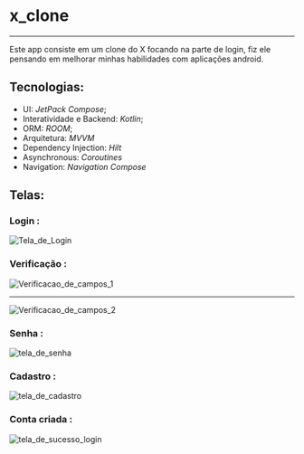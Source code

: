 # x_clone
---

Este app consiste em um clone do X focando na parte de login, fiz ele pensando em melhorar minhas habilidades com aplicações android.

## Tecnologias:

- UI: *JetPack Compose*;
- Interatividade e Backend: *Kotlin*;
- ORM: *ROOM*;
- Arquitetura: *MVVM*
- Dependency Injection: *Hilt*
- Asynchronous: *Coroutines*
- Navigation: *Navigation Compose*

## Telas:

### Login :

![Tela_de_Login](https://github.com/arthraw/x_clone/blob/main/X_tela_login.png)


### Verificação :

![Verificacao_de_campos_1](https://github.com/arthraw/x_clone/blob/main/X_tela_login_aviso.png)

---

![Verificacao_de_campos_2](https://github.com/arthraw/x_clone/blob/main/X_sign_up_aviso.png)


### Senha :


![tela_de_senha](https://github.com/arthraw/x_clone/blob/main/X_senha.png)


### Cadastro :

![tela_de_cadastro](https://github.com/arthraw/x_clone/blob/main/X_sign_up.png)


### Conta criada :

![tela_de_sucesso_login](https://github.com/arthraw/x_clone/blob/main/X_sucesso.png)




